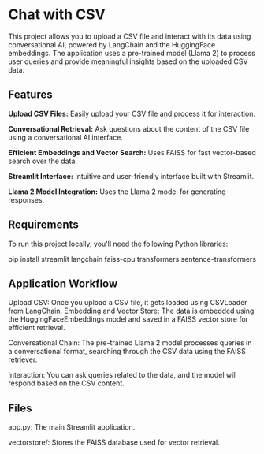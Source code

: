 # Chat with CSV 
This project allows you to upload a CSV file and interact with its data using conversational AI, powered by LangChain and the HuggingFace embeddings. The application uses a pre-trained model (Llama 2) to process user queries and provide meaningful insights based on the uploaded CSV data.

## Features
**Upload CSV Files:** Easily upload your CSV file and process it for interaction.

**Conversational Retrieval:** Ask questions about the content of the CSV file using a conversational AI interface.

**Efficient Embeddings and Vector Search:** Uses FAISS for fast vector-based search over the data.

**Streamlit Interface:** Intuitive and user-friendly interface built with Streamlit.

**Llama 2 Model Integration:** Uses the Llama 2 model for generating responses.

## Requirements
To run this project locally, you'll need the following Python libraries:

pip install streamlit langchain faiss-cpu transformers sentence-transformers


## Application Workflow
Upload CSV: Once you upload a CSV file, it gets loaded using CSVLoader from LangChain.
Embedding and Vector Store: The data is embedded using the HuggingFaceEmbeddings model and saved in a FAISS vector store for efficient retrieval.

Conversational Chain: The pre-trained Llama 2 model processes queries in a conversational format, searching through the CSV data using the FAISS retriever.

Interaction: You can ask queries related to the data, and the model will respond based on the CSV content.

## Files
app.py: The main Streamlit application.

vectorstore/: Stores the FAISS database used for vector retrieval.




